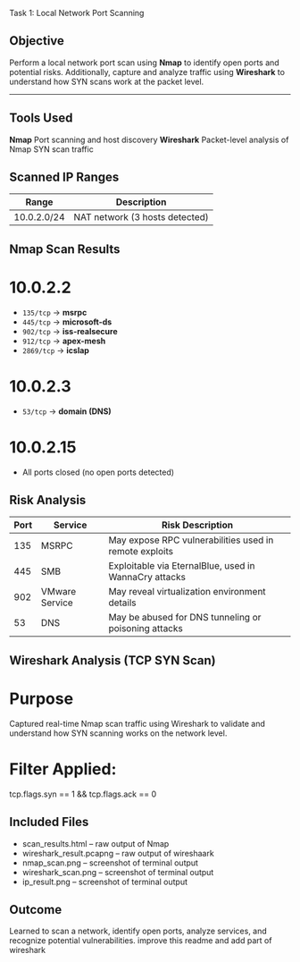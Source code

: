  Task 1: Local Network Port Scanning

## Objective
Perform a local network port scan using **Nmap** to identify open ports and potential risks. Additionally, capture and analyze traffic using **Wireshark** to understand how SYN scans work at the packet level.

---

## Tools Used


**Nmap** Port scanning and host discovery
**Wireshark** Packet-level analysis of Nmap SYN scan traffic

## Scanned IP Ranges

| Range              | Description                             |
|--------------------|-----------------------------------------|
| 10.0.2.0/24       | NAT network (3 hosts detected)          |


## Nmap Scan Results

# 10.0.2.2
- `135/tcp` → **msrpc**
- `445/tcp` → **microsoft-ds**
- `902/tcp` → **iss-realsecure**
- `912/tcp` → **apex-mesh**
- `2869/tcp` → **icslap**

# 10.0.2.3
- `53/tcp` → **domain (DNS)**

# 10.0.2.15
- All ports closed (no open ports detected)

## Risk Analysis

| Port | Service       | Risk Description                                       |
|------|---------------|--------------------------------------------------------|
| 135  | MSRPC         | May expose RPC vulnerabilities used in remote exploits |
| 445  | SMB           | Exploitable via EternalBlue, used in WannaCry attacks  |
| 902  | VMware Service| May reveal virtualization environment details          |
| 53   | DNS           | May be abused for DNS tunneling or poisoning attacks   |


## Wireshark Analysis (TCP SYN Scan)

# Purpose
Captured real-time Nmap scan traffic using Wireshark to validate and understand how SYN scanning works on the network level.

# Filter Applied:
tcp.flags.syn == 1 && tcp.flags.ack == 0

## Included Files
- scan_results.html – raw output of Nmap
- wireshark_result.pcapng – raw output of wireshaark
- nmap_scan.png – screenshot of terminal output
- wireshark_scan.png – screenshot of terminal output
- ip_result.png – screenshot of terminal output

## Outcome
Learned to scan a network, identify open ports, analyze services, and recognize potential vulnerabilities.  improve this readme and add part of wireshark
